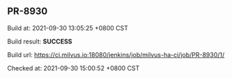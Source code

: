 <h2><a name="pr-8930" class="anchor" href="#pr-8930" rel="nofollow" aria-hidden="true"><span class="octicon octicon-link"></span></a>PR-8930</h2>

<p>Build at: 2021-09-30 13:05:25 +0800 CST</p>

<p>Build result: <strong>SUCCESS</strong></p>

<p>Build url: <a href="https://ci.milvus.io:18080/jenkins/job/milvus-ha-ci/job/PR-8930/1/" rel="nofollow">https://ci.milvus.io:18080/jenkins/job/milvus-ha-ci/job/PR-8930/1/</a></p>

<p>Checked at: 2021-09-30 15:00:52 +0800 CST</p>
